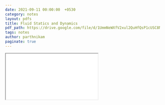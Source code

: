 ```yaml
---
date: 2021-09-11 00:00:00  +0530
category: notes
layout: pdfs
title: Fluid Statics and Dynamics
pdf_path: https://drive.google.com/file/d/1UmmNeWXfV2xul2QuHfQsP1cUSC8NNslY/preview?usp=sharing
tags: notes
author: parthnikam
paginate: true
---
```


<iframe class="embed-pdf" src="{{ page.pdf_path }}#toolbar=0" seamless="seamless" scrolling="no" style="overflow:hidden"></iframe>
